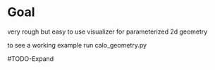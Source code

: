 # Goal
very rough but easy to use visualizer for parameterized 2d geometry

to see a working example run calo_geometry.py

#TODO-Expand